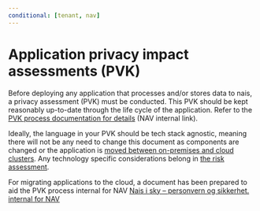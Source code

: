 ```yaml
---
conditional: [tenant, nav]
---
```


# Application privacy impact assessments (PVK)

Before deploying any application that processes and/or stores data to nais, a privacy assessment (PVK) must be conducted. This PVK should be kept reasonably up-to-date through the life cycle of the application. Refer to the [PVK process documentation for details](https://navno.sharepoint.com/sites/intranett-personvern/SitePages/PVK.aspx) \(NAV internal link\).

Ideally, the language in your PVK should be tech stack agnostic, meaning there will not be any need to change this document as components are changed or the application is [moved between on-premises and cloud clusters](../workloads/explanations/migrating-to-gcp.md). Any technology specific considerations belong in [the risk assessment](app-ros.md).

For migrating applications to the cloud, a document has been prepared to aid the PVK process internal for NAV [Nais i sky – personvern og sikkerhet. internal for NAV](https://navno.sharepoint.com/:w:/s/Skystrategi817/EcVERNkDfLlIt6s0hjSIxoQBGnyufj1ZEZABLtJ-wIdbNg?e=4%3AOj6D2G&at=9&CID=fc0f7ebb-69d8-4ceb-33f4-2778fa0dfd50)
